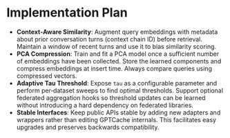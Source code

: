 # Implementation Plan

- **Context‑Aware Similarity**: Augment query embeddings with metadata about prior conversation turns (context chain ID) before retrieval. Maintain a window of recent turns and use it to bias similarity scoring.
- **PCA Compression**: Train and fit a PCA model once a sufficient number of embeddings have been collected. Store the learned components and compress embeddings at insert time. Always compare queries using compressed vectors.
- **Adaptive Tau Threshold**: Expose `tau` as a configurable parameter and perform per‑dataset sweeps to find optimal thresholds. Support optional federated aggregation hooks so threshold updates can be learned without introducing a hard dependency on federated libraries.
- **Stable Interfaces**: Keep public APIs stable by adding new adapters and wrappers rather than editing GPTCache internals. This facilitates easy upgrades and preserves backwards compatibility.
